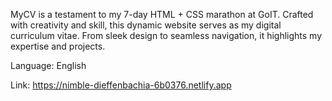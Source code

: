 MyCV is a testament to my 7-day HTML + CSS marathon at GoIT. 
Crafted with creativity and skill, this dynamic website serves as my digital curriculum vitae. 
From sleek design to seamless navigation, it highlights my expertise and projects.

Language: English

Link: https://nimble-dieffenbachia-6b0376.netlify.app
